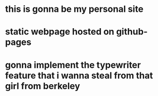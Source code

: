 # this is gonna be my personal site
# static webpage hosted on github-pages
# gonna implement the typewriter feature that i wanna steal from that girl from berkeley

